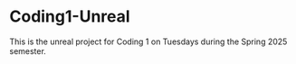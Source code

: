 # Coding1-Unreal
This is the unreal project for Coding 1 on Tuesdays during the Spring 2025 semester.
